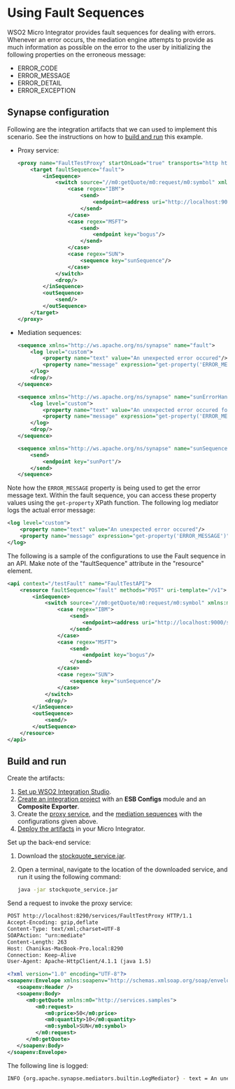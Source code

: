 # Using Fault Sequences 
WSO2 Micro Integrator provides fault sequences for dealing with errors. Whenever an error occurs, the mediation engine attempts to provide as much information as possible on the error to the user by initializing the following properties on the erroneous message:

-	ERROR_CODE
-   ERROR_MESSAGE
-   ERROR_DETAIL
-   ERROR_EXCEPTION

## Synapse configuration
Following are the integration artifacts that we can used to implement this scenario. See the instructions on how to [build and run](#build-and-run) this example.

-   Proxy service:
    ```xml
    <proxy name="FaultTestProxy" startOnLoad="true" transports="http https" xmlns="http://ws.apache.org/ns/synapse">
        <target faultSequence="fault">
            <inSequence>
                <switch source="//m0:getQuote/m0:request/m0:symbol" xmlns:m0="http://services.samples">
                    <case regex="IBM">
                        <send>
                            <endpoint><address uri="http://localhost:9000/services/SimpleStockQuoteService"/></endpoint>
                        </send>
                    </case>
                    <case regex="MSFT">
                        <send>
                            <endpoint key="bogus"/>
                        </send>
                    </case>
                    <case regex="SUN">
                        <sequence key="sunSequence"/>
                    </case>
                </switch>
                <drop/>
            </inSequence>
            <outSequence>
                <send/>
            </outSequence>
        </target>
    </proxy>
    ```
    
-   Mediation sequences:

    ```xml tab='Fault Sequence'
    <sequence xmlns="http://ws.apache.org/ns/synapse" name="fault">
        <log level="custom">
            <property name="text" value="An unexpected error occured"/>
            <property name="message" expression="get-property('ERROR_MESSAGE')"/>
        </log>
        <drop/>
    </sequence>
    ```

    ```xml tab='Error Handling Sequence with Logs'
    <sequence xmlns="http://ws.apache.org/ns/synapse" name="sunErrorHandler">
        <log level="custom">
            <property name="text" value="An unexpected error occured for stock SUN"/>
            <property name="message" expression="get-property('ERROR_MESSAGE')"/>
        </log>
        <drop/>
    </sequence>
    ```

    ```xml tab='Error Handling Sequence'
    <sequence xmlns="http://ws.apache.org/ns/synapse" name="sunSequence" onError="sunErrorHandler">
        <send>
            <endpoint key="sunPort"/>
        </send>
    </sequence>
    ```

Note how the `ERROR_MESSAGE` property is being used to get the error message text. Within the fault sequence, you can access these property values using
the `get-property` XPath function. The following log mediator logs the actual error message:

```xml
<log level="custom">  
    <property name="text" value="An unexpected error occured"/>
    <property name="message" expression="get-property('ERROR_MESSAGE')"/>
</log>
``` 



The following is a sample of the configurations to use the Fault sequence in an API. Make note of the "faultSequence" attribute in the "resource" element.

```xml
<api context="/testFault" name="FaultTestAPI">
    <resource faultSequence="fault" methods="POST" uri-template="/v1">
        <inSequence>
            <switch source="//m0:getQuote/m0:request/m0:symbol" xmlns:m0="http://services.samples">
                <case regex="IBM">
                    <send>
                        <endpoint><address uri="http://localhost:9000/services/SimpleStockQuoteService"/></endpoint>
                    </send>
                </case>
                <case regex="MSFT">
                    <send>
                        <endpoint key="bogus"/>
                    </send>
                </case>
                <case regex="SUN">
                    <sequence key="sunSequence"/>
                </case>
            </switch>
            <drop/>
        </inSequence>
        <outSequence>
            <send/>
        </outSequence>
    </resource>
</api>
```

## Build and run

Create the artifacts:

1. [Set up WSO2 Integration Studio](../../../../develop/installing-WSO2-Integration-Studio).
2. [Create an integration project](../../../../develop/create-integration-project) with an <b>ESB Configs</b> module and an <b>Composite Exporter</b>.
3. Create the [proxy service](../../../../develop/creating-artifacts/creating-a-proxy-service), and the [mediation sequences](../../../../develop/creating-artifacts/creating-reusable-sequences) with the configurations given above.
4. [Deploy the artifacts](../../../../develop/deploy-artifacts) in your Micro Integrator.

Set up the back-end service:

1. Download the [stockquote_service.jar](https://github.com/wso2-docs/WSO2_EI/blob/master/Back-End-Service/stockquote_service.jar).
2. Open a terminal, navigate to the location of the downloaded service, and run it using the following command:

    ```bash
    java -jar stockquote_service.jar
    ```

Send a request to invoke the proxy service:
```xml
POST http://localhost:8290/services/FaultTestProxy HTTP/1.1
Accept-Encoding: gzip,deflate
Content-Type: text/xml;charset=UTF-8
SOAPAction: "urn:mediate"
Content-Length: 263
Host: Chanikas-MacBook-Pro.local:8290
Connection: Keep-Alive
User-Agent: Apache-HttpClient/4.1.1 (java 1.5)

<?xml version="1.0" encoding="UTF-8"?>
<soapenv:Envelope xmlns:soapenv="http://schemas.xmlsoap.org/soap/envelope/">
   <soapenv:Header />
   <soapenv:Body>
      <m0:getQuote xmlns:m0="http://services.samples">
         <m0:request>
            <m0:price>50</m0:price>
            <m0:quantity>10</m0:quantity>
            <m0:symbol>SUN</m0:symbol>
         </m0:request>
      </m0:getQuote>
   </soapenv:Body>
</soapenv:Envelope>
```

The following line is logged:
```bash
INFO {org.apache.synapse.mediators.builtin.LogMediator} - text = An unexpected error occured for stock SUN, message = Couldn't find the endpoint with the key : sunPort
```
